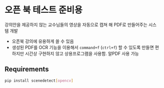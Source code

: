 # 오픈 북 테스트 준비용

강의안을 제공하지 않는 교수님들의 영상을 자동으로 캡쳐 해 PDF로 만들어주는 시스템 개발

* 오픈북 강의에 유용하게 쓸 수 있음
* 생성된 PDF를 OCR 기능을 이용해서 `command+f` (`ctrl+f`) 할 수 있도록 만들면 편하지만 
  시간상 구현하지 않고 상용프로그램을 사용함. 알PDF 사용 가능

## Requirements

```bash
pip install scenedetect[opencv]
```